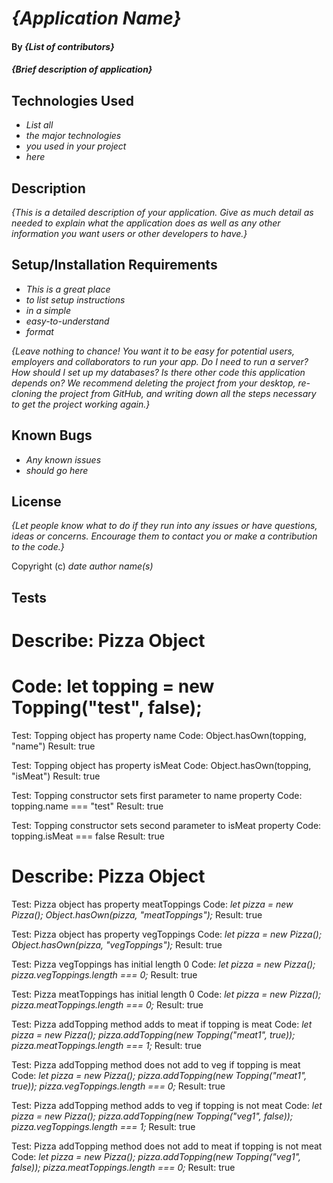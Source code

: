 # _{Application Name}_

#### By _**{List of contributors}**_

#### _{Brief description of application}_

## Technologies Used

* _List all_
* _the major technologies_
* _you used in your project_
* _here_

## Description

_{This is a detailed description of your application. Give as much detail as needed to explain what the application does as well as any other information you want users or other developers to have.}_

## Setup/Installation Requirements

* _This is a great place_
* _to list setup instructions_
* _in a simple_
* _easy-to-understand_
* _format_

_{Leave nothing to chance! You want it to be easy for potential users, employers and collaborators to run your app. Do I need to run a server? How should I set up my databases? Is there other code this application depends on? We recommend deleting the project from your desktop, re-cloning the project from GitHub, and writing down all the steps necessary to get the project working again.}_

## Known Bugs

* _Any known issues_
* _should go here_

## License

_{Let people know what to do if they run into any issues or have questions, ideas or concerns.  Encourage them to contact you or make a contribution to the code.}_

Copyright (c) _date_ _author name(s)_


## Tests

# Describe: Pizza Object
# Code: let topping = new Topping("test", false);

Test: Topping object has property name
Code: Object.hasOwn(topping, "name")
Result: true

Test: Topping object has property isMeat
Code: Object.hasOwn(topping, "isMeat")
Result: true

Test: Topping constructor sets first parameter to name property
Code: topping.name === "test"
Result: true

Test: Topping constructor sets second parameter to isMeat property
Code: topping.isMeat === false
Result: true


# Describe: Pizza Object

Test: Pizza object has property meatToppings
Code: 
_let pizza = new Pizza();_
_Object.hasOwn(pizza, "meatToppings");_
Result: true

Test: Pizza object has property vegToppings
Code: 
_let pizza = new Pizza();_
_Object.hasOwn(pizza, "vegToppings");_
Result: true

Test: Pizza vegToppings has initial length 0
Code: 
_let pizza = new Pizza();_
_pizza.vegToppings.length === 0;_
Result: true

Test: Pizza meatToppings has initial length 0
Code: 
_let pizza = new Pizza();_
_pizza.meatToppings.length === 0;_
Result: true

Test: Pizza addTopping method adds to meat if topping is meat
Code: 
_let pizza = new Pizza();_
_pizza.addTopping(new Topping("meat1", true));_
_pizza.meatToppings.length === 1;_
Result: true

Test: Pizza addTopping method does not add to veg if topping is meat
Code: 
_let pizza = new Pizza();_
_pizza.addTopping(new Topping("meat1", true));_
_pizza.vegToppings.length === 0;_
Result: true

Test: Pizza addTopping method adds to veg if topping is not meat
Code: 
_let pizza = new Pizza();_
_pizza.addTopping(new Topping("veg1", false));_
_pizza.vegToppings.length === 1;_
Result: true

Test: Pizza addTopping method does not add to meat if topping is not meat
Code: 
_let pizza = new Pizza();_
_pizza.addTopping(new Topping("veg1", false));_
_pizza.meatToppings.length === 0;_
Result: true
